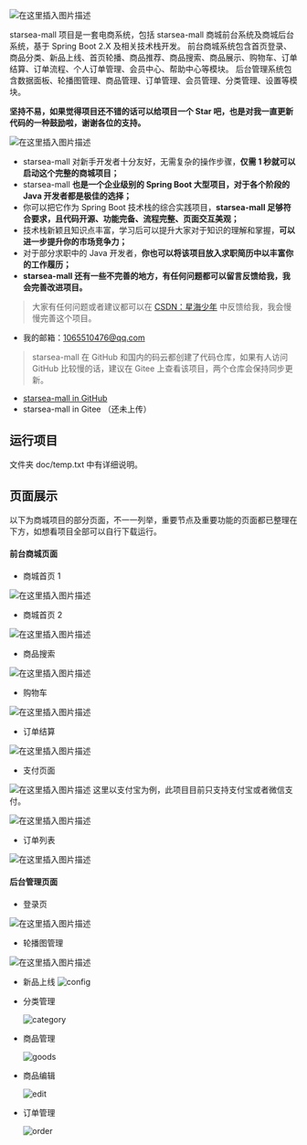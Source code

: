 ![在这里插入图片描述](https://img-blog.csdnimg.cn/20210125145624715.png)

starsea-mall 项目是一套电商系统，包括 starsea-mall 商城前台系统及商城后台系统，基于 Spring Boot 2.X 及相关技术栈开发。 前台商城系统包含首页登录、商品分类、新品上线、首页轮播、商品推荐、商品搜索、商品展示、购物车、订单结算、订单流程、个人订单管理、会员中心、帮助中心等模块。 后台管理系统包含数据面板、轮播图管理、商品管理、订单管理、会员管理、分类管理、设置等模块。


**坚持不易，如果觉得项目还不错的话可以给项目一个 Star 吧，也是对我一直更新代码的一种鼓励啦，谢谢各位的支持。**

![在这里插入图片描述](https://img-blog.csdnimg.cn/20210511164851183.png)


- starsea-mall 对新手开发者十分友好，无需复杂的操作步骤，**仅需 1 秒就可以启动这个完整的商城项目；**
- starsea-mall **也是一个企业级别的 Spring Boot 大型项目，对于各个阶段的 Java 开发者都是极佳的选择；**
- 你可以把它作为 Spring Boot 技术栈的综合实践项目，**starsea-mall 足够符合要求，且代码开源、功能完备、流程完整、页面交互美观；**
- 技术栈新颖且知识点丰富，学习后可以提升大家对于知识的理解和掌握，**可以进一步提升你的市场竞争力；**
- 对于部分求职中的 Java 开发者，**你也可以将该项目放入求职简历中以丰富你的工作履历；** 
- **starsea-mall 还有一些不完善的地方，有任何问题都可以留言反馈给我，我会完善改进项目。** 


> 大家有任何问题或者建议都可以在 [CSDN：星海少年](https://blog.csdn.net/weixin_45606067) 中反馈给我，我会慢慢完善这个项目。

- 我的邮箱：1065510476@qq.com


> starsea-mall 在 GitHub 和国内的码云都创建了代码仓库，如果有人访问 GitHub 比较慢的话，建议在 Gitee 上查看该项目，两个仓库会保持同步更新。

- [starsea-mall in GitHub](https://github.com/StarSea99/starsea-mall)
- starsea-mall in Gitee （还未上传）


## 运行项目
文件夹 doc/temp.txt 中有详细说明。


## 页面展示

以下为商城项目的部分页面，不一一列举，重要节点及重要功能的页面都已整理在下方，如想看项目全部可以自行下载运行。

#### 前台商城页面

- 商城首页 1

![在这里插入图片描述](https://img-blog.csdnimg.cn/20210511162416109.png?x-oss-process=image/watermark,type_ZmFuZ3poZW5naGVpdGk,shadow_10,text_aHR0cHM6Ly9ibG9nLmNzZG4ubmV0L3dlaXhpbl80NTYwNjA2Nw==,size_16,color_FFFFFF,t_70)

- 商城首页 2

![在这里插入图片描述](https://img-blog.csdnimg.cn/20210511162604582.png?x-oss-process=image/watermark,type_ZmFuZ3poZW5naGVpdGk,shadow_10,text_aHR0cHM6Ly9ibG9nLmNzZG4ubmV0L3dlaXhpbl80NTYwNjA2Nw==,size_16,color_FFFFFF,t_70)

- 商品搜索

![在这里插入图片描述](https://img-blog.csdnimg.cn/20210511163357774.png?x-oss-process=image/watermark,type_ZmFuZ3poZW5naGVpdGk,shadow_10,text_aHR0cHM6Ly9ibG9nLmNzZG4ubmV0L3dlaXhpbl80NTYwNjA2Nw==,size_16,color_FFFFFF,t_70)


- 购物车

![在这里插入图片描述](https://img-blog.csdnimg.cn/20210511163813848.png?x-oss-process=image/watermark,type_ZmFuZ3poZW5naGVpdGk,shadow_10,text_aHR0cHM6Ly9ibG9nLmNzZG4ubmV0L3dlaXhpbl80NTYwNjA2Nw==,size_16,color_FFFFFF,t_70)

	
- 订单结算

![在这里插入图片描述](https://img-blog.csdnimg.cn/20210511163846840.png?x-oss-process=image/watermark,type_ZmFuZ3poZW5naGVpdGk,shadow_10,text_aHR0cHM6Ly9ibG9nLmNzZG4ubmV0L3dlaXhpbl80NTYwNjA2Nw==,size_16,color_FFFFFF,t_70)

	
- 支付页面

![在这里插入图片描述](https://img-blog.csdnimg.cn/20210511164008157.png?x-oss-process=image/watermark,type_ZmFuZ3poZW5naGVpdGk,shadow_10,text_aHR0cHM6Ly9ibG9nLmNzZG4ubmV0L3dlaXhpbl80NTYwNjA2Nw==,size_16,color_FFFFFF,t_70)
这里以支付宝为例，此项目目前只支持支付宝或者微信支付。

![在这里插入图片描述](https://img-blog.csdnimg.cn/2021051116404896.png?x-oss-process=image/watermark,type_ZmFuZ3poZW5naGVpdGk,shadow_10,text_aHR0cHM6Ly9ibG9nLmNzZG4ubmV0L3dlaXhpbl80NTYwNjA2Nw==,size_16,color_FFFFFF,t_70)
	
- 订单列表

![在这里插入图片描述](https://img-blog.csdnimg.cn/20210511164150244.png?x-oss-process=image/watermark,type_ZmFuZ3poZW5naGVpdGk,shadow_10,text_aHR0cHM6Ly9ibG9nLmNzZG4ubmV0L3dlaXhpbl80NTYwNjA2Nw==,size_16,color_FFFFFF,t_70)


#### 后台管理页面

- 登录页

![在这里插入图片描述](https://img-blog.csdnimg.cn/20210511164248564.png?x-oss-process=image/watermark,type_ZmFuZ3poZW5naGVpdGk,shadow_10,text_aHR0cHM6Ly9ibG9nLmNzZG4ubmV0L3dlaXhpbl80NTYwNjA2Nw==,size_16,color_FFFFFF,t_70)


- 轮播图管理

![在这里插入图片描述](https://img-blog.csdnimg.cn/20210511164352405.png?x-oss-process=image/watermark,type_ZmFuZ3poZW5naGVpdGk,shadow_10,text_aHR0cHM6Ly9ibG9nLmNzZG4ubmV0L3dlaXhpbl80NTYwNjA2Nw==,size_16,color_FFFFFF,t_70)
	
- 新品上线
    ![config](https://img-blog.csdnimg.cn/img_convert/b79bcdd87bc7daa40c0df45d9454c15d.png)

- 分类管理

	![category](https://img-blog.csdnimg.cn/img_convert/f283e8af8a1bff4bd05c34143bf465b5.png)

- 商品管理

	![goods](https://img-blog.csdnimg.cn/img_convert/31d435b99e33c2abf1ab72de66aba606.png)

- 商品编辑

	![edit](https://img-blog.csdnimg.cn/img_convert/c27173ea02de2515c02de481162489f1.png)

- 订单管理

	![order](https://img-blog.csdnimg.cn/img_convert/88b5d921489dcfd77b61281a427ebeb9.png)
